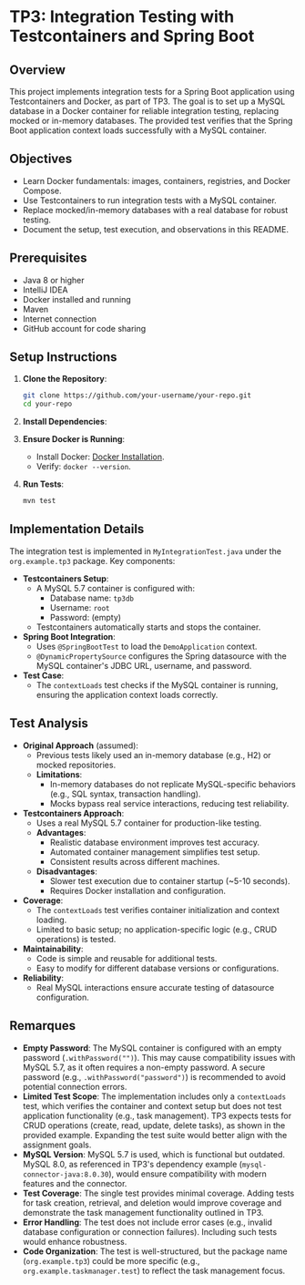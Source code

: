 # TP3: Integration Testing with Testcontainers and Spring Boot

## Overview
This project implements integration tests for a Spring Boot application using Testcontainers and Docker, as part of TP3. The goal is to set up a MySQL database in a Docker container for reliable integration testing, replacing mocked or in-memory databases. The provided test verifies that the Spring Boot application context loads successfully with a MySQL container.

## Objectives
- Learn Docker fundamentals: images, containers, registries, and Docker Compose.
- Use Testcontainers to run integration tests with a MySQL container.
- Replace mocked/in-memory databases with a real database for robust testing.
- Document the setup, test execution, and observations in this README.

## Prerequisites
- Java 8 or higher
- IntelliJ IDEA
- Docker installed and running
- Maven
- Internet connection
- GitHub account for code sharing

## Setup Instructions
1. **Clone the Repository**:
   ```bash
   git clone https://github.com/your-username/your-repo.git
   cd your-repo
   ```
2. **Install Dependencies**:
   
3. **Ensure Docker is Running**:
   - Install Docker: [Docker Installation](https://docs.docker.com/get-docker/).
   - Verify: `docker --version`.
4. **Run Tests**:
   ```bash
   mvn test
   ```

## Implementation Details
The integration test is implemented in `MyIntegrationTest.java` under the `org.example.tp3` package. Key components:

- **Testcontainers Setup**:
  - A MySQL 5.7 container is configured with:
    - Database name: `tp3db`
    - Username: `root`
    - Password: (empty)
  - Testcontainers automatically starts and stops the container.
- **Spring Boot Integration**:
  - Uses `@SpringBootTest` to load the `DemoApplication` context.
  - `@DynamicPropertySource` configures the Spring datasource with the MySQL container's JDBC URL, username, and password.
- **Test Case**:
  - The `contextLoads` test checks if the MySQL container is running, ensuring the application context loads correctly.


## Test Analysis
- **Original Approach** (assumed):
  - Previous tests likely used an in-memory database (e.g., H2) or mocked repositories.
  - **Limitations**:
    - In-memory databases do not replicate MySQL-specific behaviors (e.g., SQL syntax, transaction handling).
    - Mocks bypass real service interactions, reducing test reliability.
- **Testcontainers Approach**:
  - Uses a real MySQL 5.7 container for production-like testing.
  - **Advantages**:
    - Realistic database environment improves test accuracy.
    - Automated container management simplifies test setup.
    - Consistent results across different machines.
  - **Disadvantages**:
    - Slower test execution due to container startup (~5-10 seconds).
    - Requires Docker installation and configuration.
- **Coverage**:
  - The `contextLoads` test verifies container initialization and context loading.
  - Limited to basic setup; no application-specific logic (e.g., CRUD operations) is tested.
- **Maintainability**:
  - Code is simple and reusable for additional tests.
  - Easy to modify for different database versions or configurations.
- **Reliability**:
  - Real MySQL interactions ensure accurate testing of datasource configuration.

## Remarques
- **Empty Password**: The MySQL container is configured with an empty password (`.withPassword("")`). This may cause compatibility issues with MySQL 5.7, as it often requires a non-empty password. A secure password (e.g., `.withPassword("password")`) is recommended to avoid potential connection errors.
- **Limited Test Scope**: The implementation includes only a `contextLoads` test, which verifies the container and context setup but does not test application functionality (e.g., task management). TP3 expects tests for CRUD operations (create, read, update, delete tasks), as shown in the provided example. Expanding the test suite would better align with the assignment goals.
- **MySQL Version**: MySQL 5.7 is used, which is functional but outdated. MySQL 8.0, as referenced in TP3's dependency example (`mysql-connector-java:8.0.30`), would ensure compatibility with modern features and the connector.
- **Test Coverage**: The single test provides minimal coverage. Adding tests for task creation, retrieval, and deletion would improve coverage and demonstrate the task management functionality outlined in TP3.
- **Error Handling**: The test does not include error cases (e.g., invalid database configuration or connection failures). Including such tests would enhance robustness.
- **Code Organization**: The test is well-structured, but the package name (`org.example.tp3`) could be more specific (e.g., `org.example.taskmanager.test`) to reflect the task management focus.

